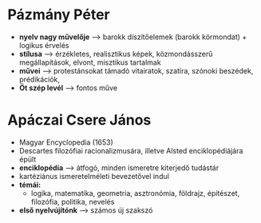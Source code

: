 
# Pázmány Péter
- **nyelv nagy művelője** --> barokk díszítőelemek (barokk körmondat) + logikus érvelés
- **stílusa** --> érzékletes, realisztikus képek, közmondásszerű megállapítások, elvont, misztikus tartalmak
- **művei** --> protestánsokat támadó vitairatok, szatíra, szónoki beszédek, prédikációk, 
- **Öt szép levél** --> fontos műve

# Apáczai Csere János
- Magyar Encyclopedia (1653)
- Descartes filozófiai racionalizmusára, illetve Alsted enciklopédiájára épült
- **enciklopédia** --> átfogó, minden ismeretre kiterjedő tudástár
- kartéziánus ismeretelméleti bevezetővel indul
- **témái:**
	- logika, matematika, geometria, asztronómia, földrajz, építészet, filozófia, politika, nevelés
- **első nyelvújítónk** --> számos új szakszó